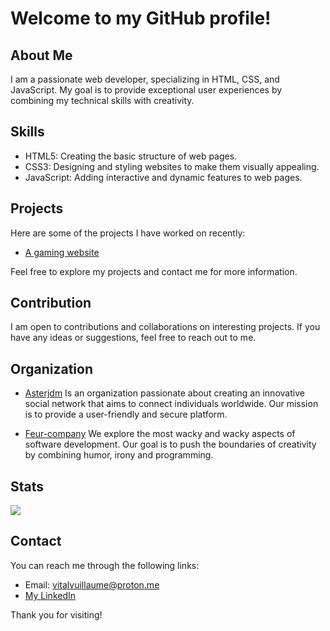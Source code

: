 # Welcome to my GitHub profile!

## About Me

I am a passionate web developer, specializing in HTML, CSS, and JavaScript. My goal is to provide exceptional user experiences by combining my technical skills with creativity.

## Skills

- HTML5: Creating the basic structure of web pages.
- CSS3: Designing and styling websites to make them visually appealing.
- JavaScript: Adding interactive and dynamic features to web pages.

## Projects

Here are some of the projects I have worked on recently:

- [A gaming website](https://example.com/gaming-website)

Feel free to explore my projects and contact me for more information.

## Contribution

I am open to contributions and collaborations on interesting projects. If you have any ideas or suggestions, feel free to reach out to me.

## Organization

- [Asterjdm](https://github.com/asterjdm) Is an organization passionate about creating an innovative social network that aims to connect individuals worldwide. Our mission is to provide a user-friendly and secure platform.

- [Feur-company](https://github.com/Feur-company) We explore the most wacky and wacky aspects of software development. Our goal is to push the boundaries of creativity by combining humor, irony and programming.

## Stats
[![](http://github-profile-summary-cards.vercel.app/api/cards/repos-per-language?username=Vital-Vuillaume&theme=dracula)](https://github.com/Vital-Vuillaume)

## Contact

You can reach me through the following links:

- Email: vitalvuillaume@proton.me
- [My LinkedIn](https://www.linkedin.com/in/vital-vuillaume-bb7167273/)

Thank you for visiting!

